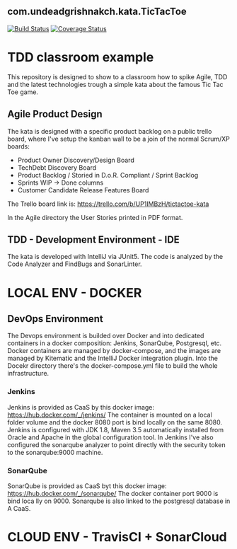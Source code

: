 ## com.undeadgrishnakch.kata.TicTacToe
[![Build Status][travisimg]][travislink] [![Coverage Status](https://coveralls.io/repos/github/undeadgrishnackh/tictactoe/badge.svg?branch=master)](https://coveralls.io/github/undeadgrishnackh/tictactoe?branch=master)

# TDD classroom example
This repository is designed to show to a classroom how to spike Agile, TDD and the latest technologies trough a simple kata about the famous Tic Tac Toe game.

## Agile Product Design
The kata is designed with a specific product backlog on a public trello board, where I've setup the kanban wall to be a join of the normal Scrum/XP boards:
* Product Owner Discovery/Design Board
* TechDebt Discovery Board
* Product Backlog / Storied in D.o.R. Compliant / Sprint Backlog
* Sprints WIP -> Done columns
* Customer Candidate Release Features Board

The Trello board link is:
https://trello.com/b/UP1IMBzH/tictactoe-kata

In the Agile directory the User Stories printed in PDF format.

## TDD - Development Environment - IDE
The kata is developed with IntelliJ via JUnit5. The code is analyzed by the Code Analyzer and FindBugs and SonarLinter.

# LOCAL ENV - DOCKER
## DevOps Environment
The Devops environment is builded over Docker and into dedicated containers in a docker composition: Jenkins, SonarQube, Postgresql, etc.
Docker containers are managed by docker-compose, and the images are managed by Kitematic and the IntelliJ Docker integration plugin.
Into the Docekr directory there's the docker-compose.yml file to build the whole infrastructure.
### Jenkins
Jenkins is provided as CaaS by this docker image: https://hub.docker.com/_/jenkins/
The container is mounted on a local folder volume and the docker 8080 port is bind locally on the same 8080.
Jenkins is configured with JDK 1.8, Maven 3.5 automatically installed from Oracle and Apache in the global configuration tool.
In Jenkins I've also configured the sonarqube analyzer to point directly with the security token to the sonarqube:9000 machine.
### SonarQube
SonarQube is provided as CaaS byt this docker image: https://hub.docker.com/_/sonarqube/
The docker container port 9000 is bind loca lly on 9000. Sonarqube is also linked to the postgresql database in A CaaS.

# CLOUD ENV - TravisCI + SonarCloud

[travisimg]: https://travis-ci.org/undeadgrishnackh/tictactoe.svg?branch=master
[travislink]: https://travis-ci.org/undeadgrishnackh/tictactoe
